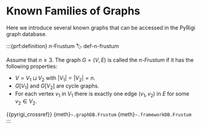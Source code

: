# Known Families of Graphs

Here we introduce several known graphs that can be accessed in the PyRigi graph database.

:::{prf:definition} $n$-Frustum
:label: def-n-frustum

Assume that $n\geq 3$. The graph $G=(V,E)$ is called the _$n$-Frustum_ if it has the following properties:
* $V = V_1\sqcup V_2$ with $|V_1|=|V_2|=n$.
* $G[V_1]$ and $G[V_2]$ are cycle graphs.
* For each vertex $v_1$ in $V_1$ there is exactly one edge $(v_1,v_2)$ in $E$ for some $v_2 \in V_2$.

{{pyrigi_crossref}} {meth}`~.graphDB.Frustum`
{meth}`~.frameworkDB.Frustum`
:::
